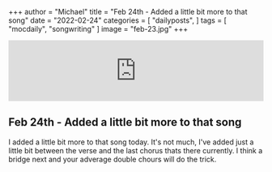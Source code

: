 +++
author = "Michael"
title = "Feb 24th - Added a little bit more to that song"
date = "2022-02-24"
categories = [
  "dailyposts",
]
tags = [
  "mocdaily",
  "songwriting"
]
image = "feb-23.jpg"
+++

<iframe style="border: 0; width: 100%; height: 120px;" src="https://bandcamp.com/EmbeddedPlayer/album=535037396/size=large/bgcol=ffffff/linkcol=0687f5/tracklist=false/artwork=small/track=732794775/transparent=true/" seamless><a href="https://michaeloc.bandcamp.com/album/mocdaily-music-in-progress">#mocdaily - music in progress by Michael O&#39;Connell</a></iframe>

## Feb 24th - Added a little bit more to that song
I added a little bit more to that song today. It's not much, I've added just a little bit between the verse and the last chorus thats there currently. I think a bridge next and your adverage double chours will do the trick. 